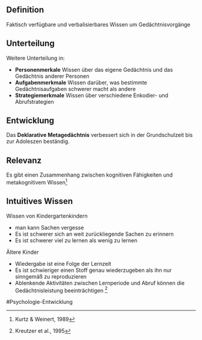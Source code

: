 ## Definition
Faktisch verfügbare und verbalisierbares Wissen um Gedächtnisvorgänge

## Unterteilung
Weitere Unterteilung in:
- **Personenmerkale**
Wissen über das eigene Gedächtnis und das Gedächtnis anderer Personen
- **Aufgabenmerkmale**
Wissen darüber, was bestimmte Gedächtnisaufgaben schwerer macht als andere
- **Strategiemerkmale**
Wissen über verschiedene Enkodier- und Abrufstrategien

## Entwicklung
Das **Deklarative Metagedächtnis** verbessert sich in der Grundschulzeit bis zur Adoleszen beständig.

## Relevanz
Es gibt einen Zusammenhang zwischen kognitiven Fähigkeiten und metakognitivem Wissen[^1]

## Intuitives Wissen
Wissen von Kindergartenkindern
- man kann Sachen vergesse
- Es ist schwerer sich an weit zurückliegende Sachen zu erinnern
- Es ist schwerer viel zu lernen als wenig zu lernen

Ältere Kinder
- Wiedergabe ist eine Folge der Lernzeit
- Es ist schwieriger einen Stoff genau wiederzugeben als ihn nur sinngemäß zu reproduzieren
- Ablenkende Aktivitäten zwischen Lernperiode und Abruf können die Gedächtnisleistung beeinträchtigen [^2]

#Psychologie-Entwicklung 

[^1]: Kurtz & Weinert, 1989
[^2]: Kreutzer et al., 1995
